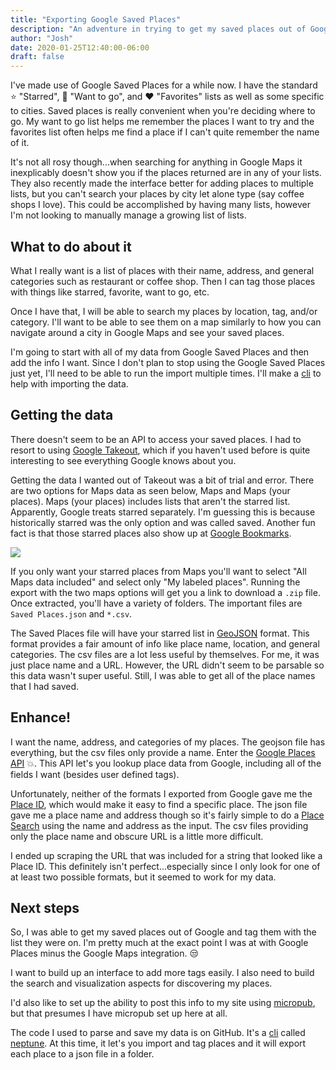 ```yaml
---
title: "Exporting Google Saved Places"
description: "An adventure in trying to get my saved places out of Google."
author: "Josh"
date: 2020-01-25T12:40:00-06:00
draft: false
---
```


I've made use of Google Saved Places for a while now. I have the standard :star: "Starred", :triangular_flag_on_post: "Want to go", and :heart: "Favorites" lists as well as some specific to cities. Saved places is really convenient when you're deciding where to go. My want to go list helps me remember the places I want to try and the favorites list often helps me find a place if I can't quite remember the name of it.

<!--more-->

It's not all rosy though...when searching for anything in Google Maps it inexplicably doesn't show you if the places returned are in any of your lists. They also recently made the interface better for adding places to multiple lists, but you can't search your places by city let alone type (say coffee shops I love). This could be accomplished by having many lists, however I'm not looking to manually manage a growing list of lists.

## What to do about it
What I really want is a list of places with their name, address, and general categories such as restaurant or coffee shop. Then I can tag those places with things like starred, favorite, want to go, etc.

Once I have that, I will be able to search my places by location, tag, and/or category. I'll want to be able to see them on a map similarly to how you can navigate around a city in Google Maps and see your saved places.

I'm going to start with all of my data from Google Saved Places and then add the info I want. Since I don't plan to stop using the Google Saved Places just yet, I'll need to be able to run the import multiple times. I'll make a [cli](https://en.wikipedia.org/wiki/Command-line_interface) to help with importing the data.

## Getting the data
There doesn't seem to be an API to access your saved places. I had to resort to using [Google Takeout](https://takeout.google.com), which if you haven't used before is quite interesting to see everything Google knows about you.

Getting the data I wanted out of Takeout was a bit of trial and error. There are two options for Maps data as seen below, Maps and Maps (your places). Maps (your places) includes lists that aren't the starred list. Apparently, Google treats starred separately. I'm guessing this is because historically starred was the only option and was called saved. Another fun fact is that those starred places also show up at [Google Bookmarks](https://www.google.com/bookmarks).

![](/img/maps-export-products.png)

If you only want your starred places from Maps you'll want to select "All Maps data included" and select only "My labeled places". Running the export with the two maps options will get you a link to download a `.zip` file. Once extracted, you'll have a variety of folders. The important files are `Saved Places.json` and `*.csv`. 

The Saved Places file will have your starred list in [GeoJSON](https://en.wikipedia.org/wiki/GeoJSON) format. This format provides a fair amount of info like place name, location, and general categories. The csv files are a lot less useful by themselves. For me, it was just place name and a URL. However, the URL didn't seem to be parsable so this data wasn't super useful. Still, I was able to get all of the place names that I had saved.

## Enhance!
I want the name, address, and categories of my places. The geojson file has everything, but the csv files only provide a name. Enter the [Google Places API](https://developers.google.com/places/web-service/intro) :boom:. This API let's you lookup place data from Google, including all of the fields I want (besides user defined tags).

Unfortunately, neither of the formats I exported from Google gave me the [Place ID](https://developers.google.com/places/web-service/place-id), which would make it easy to find a specific place. The json file gave me a place name and address though so it's fairly simple to do a [Place Search](https://developers.google.com/places/web-service/search) using the name and address as the input. The csv files providing only the place name and obscure URL is a little more difficult.

I ended up scraping the URL that was included for a string that looked like a Place ID. This definitely isn't perfect...especially since I only look for one of at least two possible formats, but it seemed to work for my data.

## Next steps
So, I was able to get my saved places out of Google and tag them with the list they were on. I'm pretty much at the exact point I was at with Google Places minus the Google Maps integration. :unamused:

I want to build up an interface to add more tags easily. I also need to build the search and visualization aspects for discovering my places.

I'd also like to set up the ability to post this info to my site using [micropub](https://indieweb.org/Micropub), but that presumes I have micropub set up here at all.

The code I used to parse and save my data is on GitHub. It's a [cli](https://en.wikipedia.org/wiki/Command-line_interface) called [neptune](https://github.com/kasuboski/neptune). At this time, it let's you import and tag places and it will export each place to a json file in a folder.